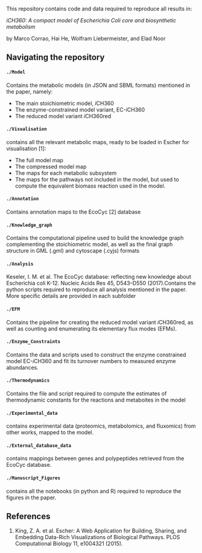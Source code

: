 This repository contains code and data required to reproduce all results in: 

_*i*CH360: A compact model of *Escherichia Coli* core and biosynthetic metabolism_

by Marco Corrao, Hai He, Wolfram Liebermeister, and Elad Noor


## Navigating the repository
#### `./Model`
Contains the metabolic models (in JSON and SBML formats) mentioned in the paper, namely:
- The main stoichiometric model, *i*CH360
- The enzyme-constrained model variant, EC-*i*CH360
- The reduced model variant *i*CH360red

#### `./Visualisation`
contains all the relevant metabolic maps, ready to be loaded in Escher for visualisation [1]:
- The full model map
- The compressed model map
- The maps for each metabolic subsystem
- The maps for the pathways not included in the model, but used to compute the equivalent biomass reaction used in the model.
#### `./Annotation`
Contains annotation maps to the EcoCyc [2] database
#### `./Knowledge_graph`
Contains the computational pipeline used to build the knowledge graph complementing the stoichiometric model, as well as the final graph structure in GML (.gml) and cytoscape (.cyjs) formats
#### `./Analysis`
Keseler, I. M. et al. The EcoCyc database: reflecting new knowledge about Escherichia coli K-12. Nucleic Acids Res 45, D543–D550 (2017).Contains the python scripts required to reproduce all analysis mentioned in the paper. More specific details are provided in each subfolder
#### `./EFM`
Contains the pipeline for creating the reduced model variant *i*CH360red, as well as counting and enumerating its elementary flux modes (EFMs).
#### `./Enzyme_Constraints`
Contains the data and scripts used to construct the enzyme constrained model EC-*i*CH360 and fit its turnover numbers to measured enzyme abundances.
#### `./Thermodynamics`
Contains the file and script required to compute the estimates of thermodynamic constants for the reactions and metaboites in the model
#### `./Experimental_data`
contains experimental data (proteomics, metabolomics, and fluxomics) from other works, mapped to the model.
#### `./External_database_data`
contains mappings between genes and polypeptides retrieved from the EcoCyc database.
#### `./Manuscript_Figures`
contains all the notebooks (in python and R) required to reproduce the figures in the paper.



## References
 1. King, Z. A. et al. Escher: A Web Application for Building, Sharing, and Embedding Data-Rich Visualizations of Biological Pathways. PLOS Computational Biology 11, e1004321 (2015).
